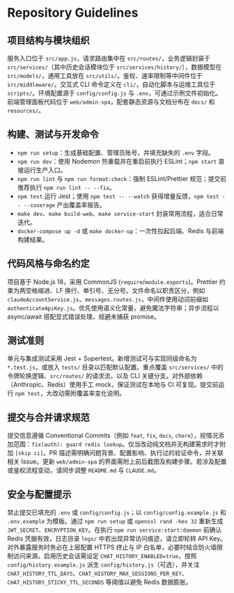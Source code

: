 # Repository Guidelines

## 项目结构与模块组织
服务入口位于 `src/app.js`，请求路由集中在 `src/routes/`，业务逻辑封装于 `src/services/`（其中历史会话模块位于 `src/services/history/`），数据模型在 `src/models/`，通用工具放在 `src/utils/`。鉴权、速率限制等中间件位于 `src/middleware/`。交互式 CLI 命令定义在 `cli/`，自动化脚本与运维工具位于 `scripts/`。环境配置源于 `config/config.js` 与 `.env`，可通过示例文件初始化。前端管理面板代码位于 `web/admin-spa`，配套静态资源与文档分布在 `docs/` 和 `resources/`。

## 构建、测试与开发命令
- `npm run setup`：生成基础配置、管理员账号，并填充缺失的 `.env` 字段。
- `npm run dev`：使用 Nodemon 热重载并在重启前执行 ESLint；`npm start` 直接运行生产入口。
- `npm run lint` 与 `npm run format:check`：强制 ESLint/Prettier 规范；提交前推荐执行 `npm run lint -- --fix`。
- `npm test` 运行 Jest；使用 `npm test -- --watch` 获得增量反馈，`npm test -- --coverage` 产出覆盖率报告。
- `make dev`、`make build-web`、`make service-start` 封装常用流程，适合日常迭代。
- `docker-compose up -d` 或 `make docker-up`：一次性拉起后端、Redis 与前端构建结果。

## 代码风格与命名约定
项目基于 Node.js 18，采用 CommonJS (`require`/`module.exports`)。Prettier 约束为两空格缩进、LF 换行、单引号、无分号。文件命名以职责区分，例如 `claudeAccountService.js`、`messages.routes.js`，中间件使用动词前缀如 `authenticateApiKey.js`。优先使用语义化常量，避免魔法字符串；异步流程以 async/await 搭配显式错误处理，规避未捕获 promise。

## 测试准则
单元与集成测试采用 Jest + Supertest。新增测试可与实现同级命名为 `*.test.js`，或放入 `tests/` 目录以匹配默认配置。重点覆盖 `src/services/` 中的令牌轮换逻辑、`src/routes/` 的请求流，以及 CLI 关键分支。对外部依赖（Anthropic、Redis）使用手工 mock，保证测试在本地与 CI 可复现。提交前运行 `npm test`，大改动需附覆盖率变化说明。

## 提交与合并请求规范
提交信息遵循 Conventional Commits（例如 `feat`, `fix`, `docs`, `chore`），视情况添加范围：`fix(auth): guard redis lookup`。仅当改动纯文档并无构建需求时才附加 `[skip ci]`。PR 描述需明确问题背景、配置影响、执行过的验证命令，并关联相关 Issue。更新 `web/admin-spa` 的界面需附上前后截图及构建步骤。若涉及配置或鉴权流程变动，请同步调整 `README.md` 与 `CLAUDE.md`。

## 安全与配置提示
禁止提交已填充的 `.env` 或 `config/config.js`；以 `config/config.example.js` 和 `.env.example` 为模板。通过 `npm run setup` 或 `openssl rand -hex 32` 重新生成 `JWT_SECRET`、`ENCRYPTION_KEY`。在执行 `npm run service:start:daemon` 前确认 Redis 凭据有效，日志目录 `logs/` 中若出现异常访问痕迹，请立即轮转 API Key。对外暴露服务时务必在上层配置 HTTPS 终止与 IP 白名单，必要时结合防火墙限制访问来源。启用历史会话需设定 `CHAT_HISTORY_ENABLED=true`，按照 `config/history.example.js` 派生 `config/history.js`（可选），并关注 `CHAT_HISTORY_TTL_DAYS`、`CHAT_HISTORY_MAX_SESSIONS_PER_KEY`、`CHAT_HISTORY_STICKY_TTL_SECONDS` 等阈值以避免 Redis 数据膨胀。
